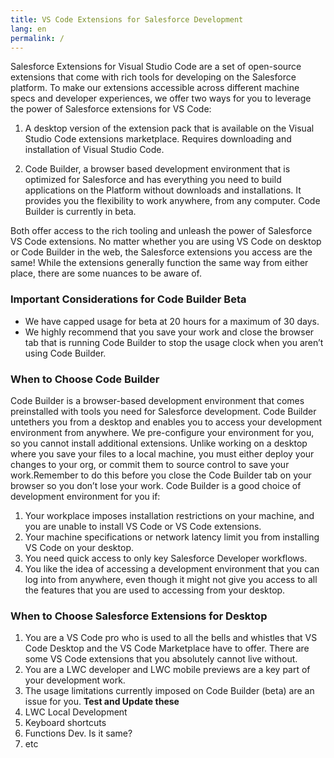 ```yaml
---
title: VS Code Extensions for Salesforce Development
lang: en
permalink: /
---
```


Salesforce Extensions for Visual Studio Code are a set of open-source extensions that come with rich tools for developing on the Salesforce platform. To make our extensions accessible across different machine specs and developer experiences, we offer two ways for you to leverage the power of Salesforce extensions for VS Code:
1. A desktop version of the extension pack that is available on the Visual Studio Code extensions marketplace. Requires downloading and installation of Visual Studio Code.

2. Code Builder, a browser based development environment that is optimized for Salesforce and has everything you need to build applications on the Platform without downloads and installations. It provides you the flexibility to work anywhere, from any computer. Code Builder is currently in beta.

Both offer access to the rich tooling and unleash the power of Salesforce VS Code extensions. No matter whether you are using VS Code on desktop or Code Builder in the web, the Salesforce extensions you access are the same!  While the extensions generally function the same way from either place, there are some nuances to be aware of.

### Important Considerations for Code Builder Beta
* We have capped usage for beta at 20 hours for a maximum of 30 days. 
* We highly recommend that you save your work and close the browser tab that is running Code Builder to stop the usage clock when you aren’t using Code Builder.
### When to Choose Code Builder
Code Builder is a browser-based development environment that comes preinstalled with tools you need for Salesforce development. Code Builder untethers you from a desktop and enables you to access your development environment from anywhere. We pre-configure your environment for you, so you cannot install additional extensions. Unlike working on a desktop where you save your files to a local machine, you must either deploy your changes to your org, or commit them to source control to save your work.Remember to do this before you close the Code Builder tab on your browser so you don’t lose your work. Code Builder is a good choice of development environment for you if: 

1. Your workplace imposes installation restrictions on your machine, and you are unable to install VS Code or VS Code extensions.
2. Your machine specifications or network latency limit you from installing VS Code on your desktop. 
3. You need quick access to only key Salesforce Developer workflows.
4. You like the idea of accessing a development environment that you can log into from anywhere, even though it might not give you access to all the features that you are used to accessing from your desktop. 

### When to Choose Salesforce Extensions for Desktop

1. You are a VS Code pro who is used to all the bells and whistles that VS Code Desktop and the VS Code Marketplace have to offer. There are some VS Code extensions that you absolutely cannot live without.
2. You are a LWC developer and LWC mobile previews are a key part of your development work.
3. The usage limitations currently imposed on Code Builder (beta) are an issue for you.
 **Test and Update these** 
4. LWC Local Development
5. Keyboard shortcuts
6. Functions Dev. Is it same?
7. etc

